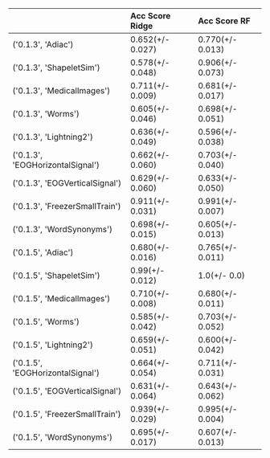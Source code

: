 |                                  | Acc Score Ridge   | Acc Score RF     |
|:---------------------------------|:------------------|:-----------------|
| ('0.1.3', 'Adiac')               | 0.652(+/- 0.027)  | 0.770(+/- 0.013) |
| ('0.1.3', 'ShapeletSim')         | 0.578(+/- 0.048)  | 0.906(+/- 0.073) |
| ('0.1.3', 'MedicalImages')       | 0.711(+/- 0.009)  | 0.681(+/- 0.017) |
| ('0.1.3', 'Worms')               | 0.605(+/- 0.046)  | 0.698(+/- 0.051) |
| ('0.1.3', 'Lightning2')          | 0.636(+/- 0.049)  | 0.596(+/- 0.038) |
| ('0.1.3', 'EOGHorizontalSignal') | 0.662(+/- 0.060)  | 0.703(+/- 0.040) |
| ('0.1.3', 'EOGVerticalSignal')   | 0.629(+/- 0.060)  | 0.633(+/- 0.050) |
| ('0.1.3', 'FreezerSmallTrain')   | 0.911(+/- 0.031)  | 0.991(+/- 0.007) |
| ('0.1.3', 'WordSynonyms')        | 0.698(+/- 0.015)  | 0.605(+/- 0.013) |
| ('0.1.5', 'Adiac')               | 0.680(+/- 0.016)  | 0.765(+/- 0.011) |
| ('0.1.5', 'ShapeletSim')         | 0.99(+/- 0.012)   | 1.0(+/- 0.0)     |
| ('0.1.5', 'MedicalImages')       | 0.710(+/- 0.008)  | 0.680(+/- 0.011) |
| ('0.1.5', 'Worms')               | 0.585(+/- 0.042)  | 0.703(+/- 0.052) |
| ('0.1.5', 'Lightning2')          | 0.659(+/- 0.051)  | 0.600(+/- 0.042) |
| ('0.1.5', 'EOGHorizontalSignal') | 0.664(+/- 0.054)  | 0.711(+/- 0.031) |
| ('0.1.5', 'EOGVerticalSignal')   | 0.631(+/- 0.064)  | 0.643(+/- 0.062) |
| ('0.1.5', 'FreezerSmallTrain')   | 0.939(+/- 0.029)  | 0.995(+/- 0.004) |
| ('0.1.5', 'WordSynonyms')        | 0.695(+/- 0.017)  | 0.607(+/- 0.013) |